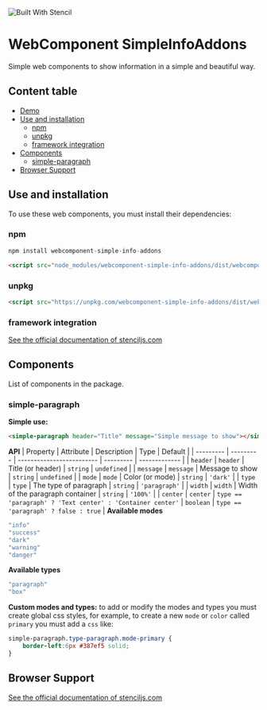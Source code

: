 
![Built With Stencil](https://img.shields.io/badge/-Built%20With%20Stencil-16161d.svg?logo=data%3Aimage%2Fsvg%2Bxml%3Bbase64%2CPD94bWwgdmVyc2lvbj0iMS4wIiBlbmNvZGluZz0idXRmLTgiPz4KPCEtLSBHZW5lcmF0b3I6IEFkb2JlIElsbHVzdHJhdG9yIDE5LjIuMSwgU1ZHIEV4cG9ydCBQbHVnLUluIC4gU1ZHIFZlcnNpb246IDYuMDAgQnVpbGQgMCkgIC0tPgo8c3ZnIHZlcnNpb249IjEuMSIgaWQ9IkxheWVyXzEiIHhtbG5zPSJodHRwOi8vd3d3LnczLm9yZy8yMDAwL3N2ZyIgeG1sbnM6eGxpbms9Imh0dHA6Ly93d3cudzMub3JnLzE5OTkveGxpbmsiIHg9IjBweCIgeT0iMHB4IgoJIHZpZXdCb3g9IjAgMCA1MTIgNTEyIiBzdHlsZT0iZW5hYmxlLWJhY2tncm91bmQ6bmV3IDAgMCA1MTIgNTEyOyIgeG1sOnNwYWNlPSJwcmVzZXJ2ZSI%2BCjxzdHlsZSB0eXBlPSJ0ZXh0L2NzcyI%2BCgkuc3Qwe2ZpbGw6I0ZGRkZGRjt9Cjwvc3R5bGU%2BCjxwYXRoIGNsYXNzPSJzdDAiIGQ9Ik00MjQuNywzNzMuOWMwLDM3LjYtNTUuMSw2OC42LTkyLjcsNjguNkgxODAuNGMtMzcuOSwwLTkyLjctMzAuNy05Mi43LTY4LjZ2LTMuNmgzMzYuOVYzNzMuOXoiLz4KPHBhdGggY2xhc3M9InN0MCIgZD0iTTQyNC43LDI5Mi4xSDE4MC40Yy0zNy42LDAtOTIuNy0zMS05Mi43LTY4LjZ2LTMuNkgzMzJjMzcuNiwwLDkyLjcsMzEsOTIuNyw2OC42VjI5Mi4xeiIvPgo8cGF0aCBjbGFzcz0ic3QwIiBkPSJNNDI0LjcsMTQxLjdIODcuN3YtMy42YzAtMzcuNiw1NC44LTY4LjYsOTIuNy02OC42SDMzMmMzNy45LDAsOTIuNywzMC43LDkyLjcsNjguNlYxNDEuN3oiLz4KPC9zdmc%2BCg%3D%3D&colorA=16161d&style=flat-square)

# WebComponent SimpleInfoAddons
Simple web components to show information in a simple and beautiful way.

## Content table
 - [Demo](https://freeintelligence.github.io/webcomponent-simple-info-addons/)
 - [Use and installation](#use-and-installation)
	 - [npm](#npm)
	 - [unpkg](#unpkg)
	 - [framework integration](https://stenciljs.com/docs/overview)
 - [Components](#components)
	 - [simple-paragraph](#simple-paragraph)
 - [Browser Support](https://stenciljs.com/docs/browser-support)

## Use and installation
To use these web components, you must install their dependencies:
### npm
```js
npm install webcomponent-simple-info-addons
```
```html
<script src="node_modules/webcomponent-simple-info-addons/dist/webcomponent-simple-info-addons.js"></script>
```
### unpkg
```html
<script src="https://unpkg.com/webcomponent-simple-info-addons/dist/webcomponent-simple-info-addons.js"></script>
```
### framework integration
[See the official documentation of stenciljs.com](https://stenciljs.com/docs/overview)

## Components
List of components in the package.
### simple-paragraph
**Simple use:**
```html
<simple-paragraph header="Title" message="Simple message to show"></simple-paragraph>
```
**API**
| Property | Attribute | Description | Type | Default |
| --------- | --------- | ------------------------- | --------- | ------------- |
| `header` | `header` | Title (or header) | `string` | `undefined` |
| `message` | `message` | Message to show | `string` | `undefined` |
| `mode` | `mode` | Color (or mode) | `string` | `'dark'` |
| `type` | `type` | The type of paragraph | `string` | `'paragraph'` |
| `width` | `width` | Width of the paragraph container | `string` | `'100%'` |
| `center` | `center` | `type == 'paragraph' ? 'Text center' : 'Container center'` | `boolean` | `type == 'paragraph' ? false : true` |
**Available modes**
```js
"info"
"success"
"dark"
"warning"
"danger"
```
**Available types**
```js
"paragraph"
"box"
```
**Custom modes and types:** to add or modify the modes and types you must create global css styles, for example, to create a new `mode` or `color` called `primary` you must add a `css` like:
```css
simple-paragraph.type-paragraph.mode-primary {
    border-left:6px #387ef5 solid;
}
```

## Browser Support
[See the official documentation of stenciljs.com](https://stenciljs.com/docs/browser-support)
